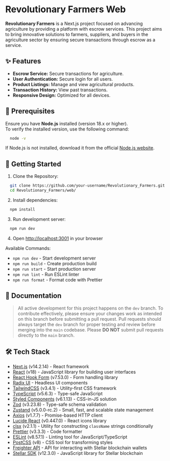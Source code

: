 # Revolutionary Farmers Web

**Revolutionary Farmers** is a Next.js project focused on advancing agriculture by providing a platform with escrow services. This project aims to bring innovative solutions to farmers, suppliers, and buyers in the agriculture sector by ensuring secure transactions through escrow as a service.

## ✨ Features

- **Escrow Service:** Secure transactions for agriculture.
- **User Authentication:** Secure login for all users.
- **Product Listings:** Manage and view agricultural products.
- **Transaction History:** View past transactions.
- **Responsive Design:** Optimized for all devices.

## 📝 Prerequisites

Ensure you have **Node.js** installed (version 18.x or higher).  
To verify the installed version, use the following command:

```bash
  node -v
```

If Node.js is not installed, download it from the official [Node.js website](https://nodejs.org).

## 🚀 Getting Started

1. Clone the Repository:

```bash
  git clone https://github.com/your-username/Revolutionary_Farmers.git
  cd Revolutionary_Farmers/web/
```

2. Install dependencies:

```bash
  npm install
```

3. Run development server:

```bash
  npm run dev
```

4. Open [http://localhost:3001](http://localhost:3001) in your browser

Available Commands:

- `npm run dev` - Start development server
- `npm run build` - Create production build
- `npm run start` - Start production server
- `npm run lint` - Run ESLint linter
- `npm run format` - Format code with Prettier

## 📄 Documentation

> All active development for this project happens on the `dev` branch. To contribute effectively, please ensure your changes work as intended on this branch before submitting a pull request. Pull requests should always target the `dev` branch for proper testing and review before merging into the `main` codebase. Please **DO NOT** submit pull requests directly to the `main` branch.

## 🛠 Tech Stack

- [Next.js](https://nextjs.org) (v14.2.14) - React framework
- [React](https://reactjs.org) (v18) - JavaScript library for building user interfaces
- [React Hook Form](https://react-hook-form.com) (v7.53.0) - Form handling library
- [Radix UI](https://www.radix-ui.com) - Headless UI components
- [TailwindCSS](https://tailwindcss.com) (v3.4.1) - Utility-first CSS framework
- [TypeScript](https://www.typescriptlang.org) (v5.6.3) - Type-safe JavaScript
- [Styled Components](https://styled-components.com) (v6.1.13) - CSS-in-JS solution
- [Zod](https://zod.dev) (v3.23.8) - Type-safe schema validation
- [Zustand](https://zustand-demo.pmnd.rs) (v5.0.0-rc.2) - Small, fast, and scalable state management
- [Axios](https://axios-http.com) (v1.7.7) - Promise-based HTTP client
- [Lucide React](https://lucide.dev) (v0.447.0) - React icons library
- [clsx](https://github.com/lukeed/clsx) (v2.1.1) - Utility for constructing `className` strings conditionally
- [Prettier](https://prettier.io) (v3.3.3) - Code formatter
- [ESLint](https://eslint.org) (v8.57.1) - Linting tool for JavaScript/TypeScript
- [PostCSS](https://postcss.org) (v8) - CSS tool for transforming styles
- [Freighter API](https://github.com/stellar/freighter) - API for interacting with Stellar blockchain wallets
- [Stellar SDK](https://stellar.github.io/js-stellar-sdk) (v12.3.0) - JavaScript library for Stellar blockchain
